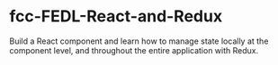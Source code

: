 # fcc-FEDL-React-and-Redux
 Build a React component and learn how to manage state locally at the component level, and throughout the entire application with Redux.
